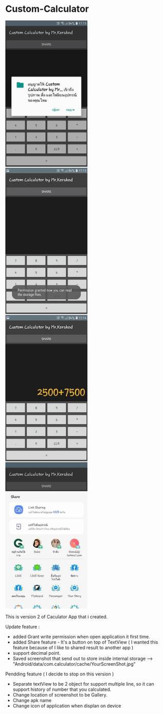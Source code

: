 # Custom-Calculator

<img src="https://github.com/korakod2012/Custom-Calculator/blob/master/screenshot/01.jpg" width="256" >
<img src="https://github.com/korakod2012/Custom-Calculator/blob/master/screenshot/02.jpg" width="256" >
<img src="https://github.com/korakod2012/Custom-Calculator/blob/master/screenshot/03.jpg" width="256" >
<img src="https://github.com/korakod2012/Custom-Calculator/blob/master/screenshot/04.jpg" width="256" >

This is version 2 of Caculator App that i created.

Update feature :

- added Grant write permission when open application it first time.
- added Share feature - It's a button on top of TextView ( I wanted this feature because of I like to shared result to another app )
- support decimal point.
- Saved screenshot that send out to store inside internal storage -->  "Android/data/com.calculator/cache/YourScreenShot.jpg"



Pendding feature ( I decide to stop on this version )

- Separate textView to be 2 object for support multiple line, so it can support history of number that you calculated.
- Change location of screenshot to be Gallery.
- Change apk name
- Change icon of application when displan on device
